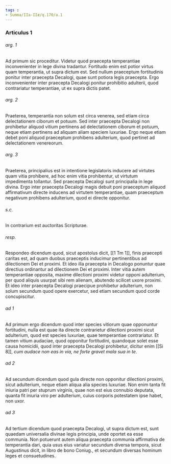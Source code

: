 ```yaml
---
tags : 
- Summa/IIa-IIæ/q.170/a.1
---
```


### Articulus 1

###### arg. 1
Ad primum sic proceditur. Videtur quod praecepta temperantiae inconvenienter in lege divina tradantur. Fortitudo enim est potior virtus quam temperantia, ut supra dictum est. Sed nullum praeceptum fortitudinis ponitur inter praecepta Decalogi, quae sunt potiora legis praecepta. Ergo inconvenienter inter praecepta Decalogi ponitur prohibitio adulterii, quod contrariatur temperantiae, ut ex supra dictis patet.

###### arg. 2
Praeterea, temperantia non solum est circa venerea, sed etiam circa delectationem ciborum et potuum. Sed inter praecepta Decalogi non prohibetur aliquod vitium pertinens ad delectationem ciborum et potuum, neque etiam pertinens ad aliquam aliam speciem luxuriae. Ergo neque etiam debet poni aliquod praeceptum prohibens adulterium, quod pertinet ad delectationem venereorum.

###### arg. 3
Praeterea, principalius est in intentione legislatoris inducere ad virtutes quam vitia prohibere, ad hoc enim vitia prohibentur, ut virtutum impedimenta tollantur. Sed praecepta Decalogi sunt principalia in lege divina. Ergo inter praecepta Decalogi magis debuit poni praeceptum aliquod affirmativum directe inducens ad virtutem temperantiae, quam praeceptum negativum prohibens adulterium, quod ei directe opponitur.

###### s.c.
In contrarium est auctoritas Scripturae.

###### resp.
Respondeo dicendum quod, sicut apostolus dicit, [[1 Tm 1]], finis praecepti caritas est, ad quam duobus praeceptis inducimur pertinentibus ad dilectionem Dei et proximi. Et ideo illa praecepta in Decalogo ponuntur quae directius ordinantur ad dilectionem Dei et proximi. Inter vitia autem temperantiae opposita, maxime dilectioni proximi videtur opponi adulterium, per quod aliquis usurpat sibi rem alienam, abutendo scilicet uxore proximi. Et ideo inter praecepta Decalogi praecipue prohibetur adulterium, non solum secundum quod opere exercetur, sed etiam secundum quod corde concupiscitur.

###### ad 1
Ad primum ergo dicendum quod inter species vitiorum quae opponuntur fortitudini, nulla est quae ita directe contrarietur dilectioni proximi sicut adulterium, quod est species luxuriae, quae temperantiae contrariatur. Et tamen vitium audaciae, quod opponitur fortitudini, quandoque solet esse causa homicidii, quod inter praecepta Decalogi prohibetur, dicitur enim [[Si 8]], *cum audace non eas in via, ne forte gravet mala sua in te*.

###### ad 2
Ad secundum dicendum quod gula directe non opponitur dilectioni proximi, sicut adulterium, neque etiam aliqua alia species luxuriae. Non enim tanta fit iniuria patri per stuprum virginis, quae non est eius connubio deputata, quanta fit iniuria viro per adulterium, cuius corporis potestatem ipse habet, non uxor.

###### ad 3
Ad tertium dicendum quod praecepta Decalogi, ut supra dictum est, sunt quaedam universalia divinae legis principia, unde oportet ea esse communia. Non potuerunt autem aliqua praecepta communia affirmativa de temperantia dari, quia usus eius variatur secundum diversa tempora, sicut Augustinus dicit, in libro de bono Coniug., et secundum diversas hominum leges et consuetudines.

